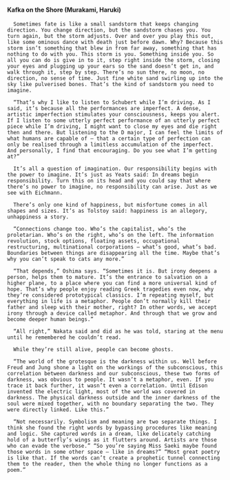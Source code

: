 #### Kafka on the Shore (Murakami, Haruki)
      Sometimes fate is like a small sandstorm that keeps changing direction. You change direction, but the sandstorm chases you. You turn again, but the storm adjusts. Over and over you play this out, like some ominous dance with death just before dawn. Why? Because this storm isn’t something that blew in from far away, something that has nothing to do with you. This storm is you. Something inside you. So all you can do is give in to it, step right inside the storm, closing your eyes and plugging up your ears so the sand doesn’t get in, and walk through it, step by step. There’s no sun there, no moon, no direction, no sense of time. Just fine white sand swirling up into the sky like pulverised bones. That’s the kind of sandstorm you need to imagine.

      “That’s why I like to listen to Schubert while I’m driving. As I said, it’s because all the performances are imperfect. A dense, artistic imperfection stimulates your consciousness, keeps you alert. If I listen to some utterly perfect performance of an utterly perfect piece while I’m driving, I might want to close my eyes and die right then and there. But listening to the D major, I can feel the limits of what humans are capable of – that a certain type of perfection can only be realised through a limitless accumulation of the imperfect. And personally, I find that encouraging. Do you see what I’m getting at?”

      It’s all a question of imagination. Our responsibility begins with the power to imagine. It’s just as Yeats said: In dreams begin responsibility. Turn this on its head and you could say that where there’s no power to imagine, no responsibility can arise. Just as we see with Eichmann.

      There’s only one kind of happiness, but misfortune comes in all shapes and sizes. It’s as Tolstoy said: happiness is an allegory, unhappiness a story.

      “Connections change too. Who’s the capitalist, who’s the proletarian. Who’s on the right, who’s on the left. The information revolution, stock options, floating assets, occupational restructuring, multinational corporations – what’s good, what’s bad. Boundaries between things are disappearing all the time. Maybe that’s why you can’t speak to cats any more.”

      “That depends,” Oshima says. “Sometimes it is. But irony deepens a person, helps them to mature. It’s the entrance to salvation on a higher plane, to a place where you can find a more universal kind of hope. That’s why people enjoy reading Greek tragedies even now, why they’re considered prototypical classics. I’m repeating myself, but everything in life is a metaphor. People don’t normally kill their father and sleep with their mother, right? In other words, we accept irony through a device called metaphor. And through that we grow and become deeper human beings.”

      “All right,” Nakata said and did as he was told, staring at the menu until he remembered he couldn’t read.

      While they’re still alive, people can become ghosts.

      “The world of the grotesque is the darkness within us. Well before Freud and Jung shone a light on the workings of the subconscious, this correlation between darkness and our subconscious, these two forms of darkness, was obvious to people. It wasn’t a metaphor, even. If you trace it back further, it wasn’t even a correlation. Until Edison invented the electric light, most of the world was covered in darkness. The physical darkness outside and the inner darkness of the soul were mixed together, with no boundary separating the two. They were directly linked. Like this.”

      “Not necessarily. Symbolism and meaning are two separate things. I think she found the right words by bypassing procedures like meaning and logic. She captured words in a dream, like delicately catching hold of a butterfly’s wings as it flutters around. Artists are those who can evade the verbose.” “So you’re saying Miss Saeki maybe found those words in some other space – like in dreams?” “Most great poetry is like that. If the words can’t create a prophetic tunnel connecting them to the reader, then the whole thing no longer functions as a poem.”

